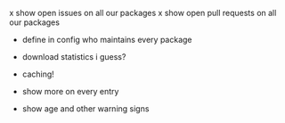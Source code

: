x show open issues on all our packages
x show open pull requests on all our packages
- define in config who maintains every package
- download statistics i guess?

- caching!
- show more on every entry
- show age and other warning signs
